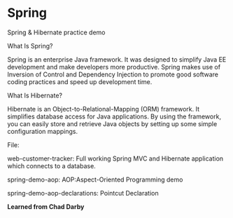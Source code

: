# Spring
Spring &amp; Hibernate practice demo

What Is Spring?

Spring is an enterprise Java framework. It was designed to simplify Java EE development and make developers more productive. Spring makes use of Inversion of Control and Dependency Injection to promote good software coding practices and speed up development time.


What Is Hibernate?

Hibernate is an Object-to-Relational-Mapping (ORM) framework. It simplifies database access for Java applications. By using the framework, you can easily store and retrieve Java objects by setting up some simple configuration mappings.

File:

web-customer-tracker:
Full working Spring MVC and Hibernate application which connects to a database.

spring-demo-aop:
AOP:Aspect-Oriented Programming demo

spring-demo-aop-declarations:
Pointcut Declaration


**Learned from Chad Darby**
